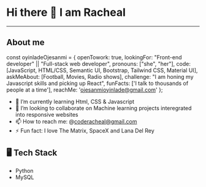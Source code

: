    # Hi there 👋 I am Racheal

------------------------------------------------------------------------------------------------------------------------------------------------------------
## About me


const oyinladeOjesanmi = {
  openTowork: true,
  lookingFor:  "Front-end developer" || "Full-stack web developer",
  pronouns: ["she", "her"],
  code: [JavaScript, HTML/CSS, Semantic UI, Bootstrap, Tailwind CSS, Material UI],
  askMeAbout: [Football, Movies, Radio shows],
  challenge: "I am honing my Javascript skills and picking up React",
  funFacts: ['I talk to thousands of people at a time'],
  reachMe: 'ojesanmioyinlade@gmail.com'
};

- 🌱 I’m currently learning Html, CSS & Javascript
- 👯 I’m looking to collaborate on Machine learning projects interegrated into responsive websites
- 📫 How to reach me: @coderacheal@gmail.com
- ⚡ Fun fact: I love The Matrix, SpaceX and Lana Del Rey

## 🖥️ Tech Stack
- Python
- MySQL
